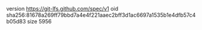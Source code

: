 version https://git-lfs.github.com/spec/v1
oid sha256:81678a269ff79bbd7a4e4f221aaec2bff3d1ac6697a1535b1e4dfb57c4b05d83
size 5956
